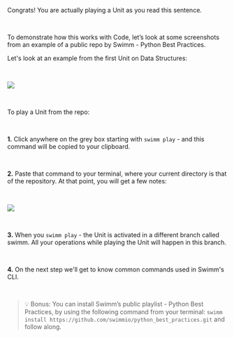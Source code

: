 Congrats! You are actually playing a Unit as you read this sentence. 



&nbsp;

To demonstrate how this works with Code, let’s look at some screenshots from an example of a public repo by Swimm - Python Best Practices. 

Let's look at an example from the first Unit on Data Structures: 

&nbsp;

![](https://github.com/swimmio/public/raw/master/screenshots/unit_view_not_started.png)


&nbsp;

To play a Unit from the repo: 


&nbsp;

   **1.** Click anywhere on the grey box starting with `swimm play` - and this command will be copied to your clipboard.
   
&nbsp;
   
   **2.** Paste that command to your terminal, where your current directory is that of the repository. At that point, you will get a few notes:
   
&nbsp;
   

   ![](https://github.com/swimmio/public/raw/master/screenshots/swimm_play.png)
   
   
&nbsp;


   **3.** When you `swimm play` - the Unit is activated in a different branch called swimm. All your operations while playing the Unit will happen in this branch.
   
&nbsp;
   
   **4.** On the next step we'll get to know common commands used in Swimm's CLI.
   
   
&nbsp;
   
   

>💡 Bonus: You can install Swimm’s public playlist - Python Best Practices, by using the following command from your terminal: 
>`swimm install https://github.com/swimmio/python_best_practices.git` and follow along.


&nbsp;

